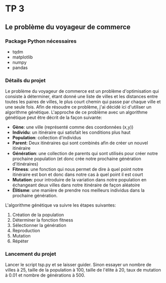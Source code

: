 # TP 3
## Le problème du voyageur de commerce
### Package Python nécessaires
- tqdm
- matplotlib
- numpy
- pandas
### Détails du projet
Le problème du voyageur de commerce est un problème d'optimisation qui consiste à déterminer, étant donné une liste de villes et les distances entre toutes les paires de villes, le plus court chemin qui passe par chaque ville et une seule fois.
Afin de résoudre ce problème, j'ai décidé ici d'utiliser un algorithme génétique. L'approche de ce problème avec un algorithme génétique peut être décrit de la façon suivante:
- **Gène**: une ville (représenté comme des coordonnées (x,y))
- **Individu**: un itinéraire qui satisfait les conditions plus haut
- **Population**: collection d'individus
- **Parent**: Deux itinéraires qui sont combinés afin de créer un nouvel itinéraire
- **Génération**: une collection de parents qui sont utilisés pour créer notre prochaine population (et donc crée notre prochaine génération d'itinéraires)
- **Fitness**: une fonction qui nous permet de dire à quel point notre itinéraire est bon et donc dans notre cas à quel point il est court
- **Mutation**: pour introduire de la variation dans notre population en échangeant deux villes dans notre itinéraire de façon aléatoire
- **Élitisme**: une manière de prendre nos meilleurs individus dans la prochaine génération.


L'algorithme génétique va suivre les étapes suivantes:
1. Création de la population 
2. Déterminer la fonction fitness
3. Sélectionner la génération
4. Reproduction
5. Mutation
6. Répéter

### Lancement du projet
Lancer le script tsp.py et se laisser guider.
Sinon essayer un nombre de villes à 25, taille de la population à 100, taille de l'élite à 20, taux de mutation à 0.01 et nombre de générations à 500.

